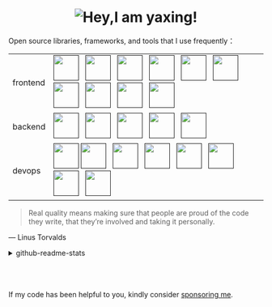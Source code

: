 <div>
 <h1 align="center">
  <picture>
   <source media="(prefers-color-scheme: dark)" srcset="https://readme-typing-svg.demolab.com?font=Fira+Code&weight=500&size=30&pause=1000&color=FFFFFF&vCenter=true&random=false&width=435&height=31&lines=Hey%2CI+am+yaxing!%F0%9F%91%8B">
   <source media="(prefers-color-scheme: light)" srcset="https://readme-typing-svg.demolab.com?font=Fira+Code&weight=500&size=30&pause=1000&color=666666&vCenter=true&random=false&width=435&height=31&lines=Hey%2CI+am+yaxing!%F0%9F%91%8B">
   <img alt="Hey,I am yaxing!" src="">
  </picture>
 </h1>
</div>

<div>
 <p>Open source libraries, frameworks, and tools that I use frequently： </p>
 <table>
  <tbody>
   <tr>
    <td>frontend</td>
    <td>
      <a href=""><img src="https://profilinator.rishav.dev/skills-assets/vuejs-original-wordmark.svg" alt="" height="50"/></a> &nbsp;
      <a href=""><img src="https://profilinator.rishav.dev/skills-assets/typescript-original.svg" alt="" height="50"/></a> &nbsp;
      <a href=""><img src="https://profilinator.rishav.dev/skills-assets/sass-original.svg" alt="" height="50"/></a> &nbsp;
      <a href=""><img src="https://profilinator.rishav.dev/skills-assets/webpack-original.svg" alt="" height="50"/></a> &nbsp;
      <a href=""><img src="https://profilinator.rishav.dev/skills-assets/git-scm-icon.svg" alt="" height="50"/></a> &nbsp;
      <a href=""><img src="https://profilinator.rishav.dev/skills-assets/figma-icon.svg" alt="" height="50"/></a> &nbsp;
      <a href=""><img src="https://profilinator.rishav.dev/skills-assets/jest.svg" alt="" height="50"/></a> &nbsp;
      <a href=""><img src="https://profilinator.rishav.dev/skills-assets/tailwindcss.svg" alt="" height="50"/></a> &nbsp;
      <a href=""><img src="https://profilinator.rishav.dev/skills-assets/mocha.png" alt="" height="50"/></a> &nbsp;
      <a href=""><img src="https://profilinator.rishav.dev/skills-assets/chai.png" alt="" height="50"/></a>
    </td>
   </tr>
   <tr>
    <td>backend</td>
    <td>
      <a href=""><img src="https://profilinator.rishav.dev/skills-assets/mongodb-original-wordmark.svg" alt="" height="50"/></a> &nbsp;
      <a href=""><img src="https://profilinator.rishav.dev/skills-assets/nodejs-original-wordmark.svg" alt="" height="50"/></a> &nbsp;
      <a href=""><img src="https://profilinator.rishav.dev/skills-assets/nginx-original.svg" alt="" height="50"/></a> &nbsp;
      <a href=""><img src="https://profilinator.rishav.dev/skills-assets/express-original-wordmark.svg" alt="" height="50"/></a> &nbsp;
      <a href=""><img src="https://profilinator.rishav.dev/skills-assets/nestjs.svg" alt="" height="50"/></a>
    </td>
   </tr>
   <tr>
    <td>devops</td>
    <td>
      <a href=""><img src="https://profilinator.rishav.dev/skills-assets/gnu_bash-icon.svg" alt="" height="50"/></a>
      <a href=""><img src="https://profilinator.rishav.dev/skills-assets/linux-original.svg" alt="" height="50"/></a> &nbsp;
      <a href=""><img src="https://profilinator.rishav.dev/skills-assets/docker-original-wordmark.svg" alt="" height="50"/></a> &nbsp;
      <a href=""><img src="https://profilinator.rishav.dev/skills-assets/jenkins-icon.svg" alt="" height="50"/></a> &nbsp;
      <a href=""><img src="https://profilinator.rishav.dev/skills-assets/powershell.png" alt="" height="50"/></a> &nbsp;
      <a href=""><img src="https://profilinator.rishav.dev/skills-assets/gitlab.svg" alt="" height="50"/></a> &nbsp;
      <a href=""><img src="https://profilinator.rishav.dev/skills-assets/go-original.svg" alt="" height="50"/></a> &nbsp;
      <a href=""><img src="https://profilinator.rishav.dev/skills-assets/amazonwebservices-original-wordmark.svg" alt="" height="50"/></a>
    </td>
   </tr>
  </tbody>
 </table>
</div>

> Real quality means making sure that people are proud of the code they write, that they’re involved and taking it personally.

— Linus Torvalds

<div>
 <details>
  <summary>github-readme-stats</summary>
  <br />
  <picture>
    <source media="(prefers-color-scheme: dark)" srcset="https://github-readme-stats.vercel.app/api?username=yaxingson&theme=dark">
    <source media="(prefers-color-scheme: light)" srcset="https://github-readme-stats.vercel.app/api?username=yaxingson">
    <img height="180" src="https://github-readme-stats.vercel.app/api?username=yaxingson&theme=tokyonight"/>
  </picture>
  <picture>
   <source media="(prefers-color-scheme: dark)" srcset="https://github-readme-stats.vercel.app/api/top-langs/?username=yaxingson&langs_count=6&layout=compact&theme=dark">
   <source media="(prefers-color-scheme: light)" srcset="https://github-readme-stats.vercel.app/api/top-langs/?username=yaxingson&langs_count=6&layout=compact">
   <img height="180" align="right" src="https://github-readme-streak-stats.herokuapp.com/?user=yaxingson"/> 
  </picture>
 </details>
</div>

<br />

<div align="center">
   <img src="https://img.shields.io/badge/-instagram-white?style=social&logo=instagram" alt="" />
   &nbsp; &nbsp; &nbsp;&nbsp; &nbsp; &nbsp;
   <img src="https://img.shields.io/badge/-blog-white?style=social&logo=about.me" alt="" />
   &nbsp; &nbsp; &nbsp;&nbsp; &nbsp; &nbsp;
  <img src="https://img.shields.io/badge/-gitee-white?style=social&logo=gitee" alt="" />
  &nbsp; &nbsp; &nbsp; &nbsp; &nbsp; &nbsp;
  <img src="https://img.shields.io/badge/-juejin-white?style=social&logo=juejin" alt="" />
  &nbsp; &nbsp; &nbsp; &nbsp; &nbsp; &nbsp;
  <img src="https://img.shields.io/badge/-leetcode-white?style=social&logo=leetcode" alt="" />
  &nbsp; &nbsp; &nbsp; &nbsp; &nbsp; &nbsp;
  <img src="https://img.shields.io/badge/-bilibili-white?style=social&logo=bilibili" alt="" />
  &nbsp;&nbsp;&nbsp;&nbsp;&nbsp;&nbsp;
  <img src="https://img.shields.io/badge/-tiktok-white?style=social&logo=tiktok" alt="" />
</div>

<br />

<p>If my code has been helpful to you, kindly consider <a href="/">sponsoring me</a>. </p>
